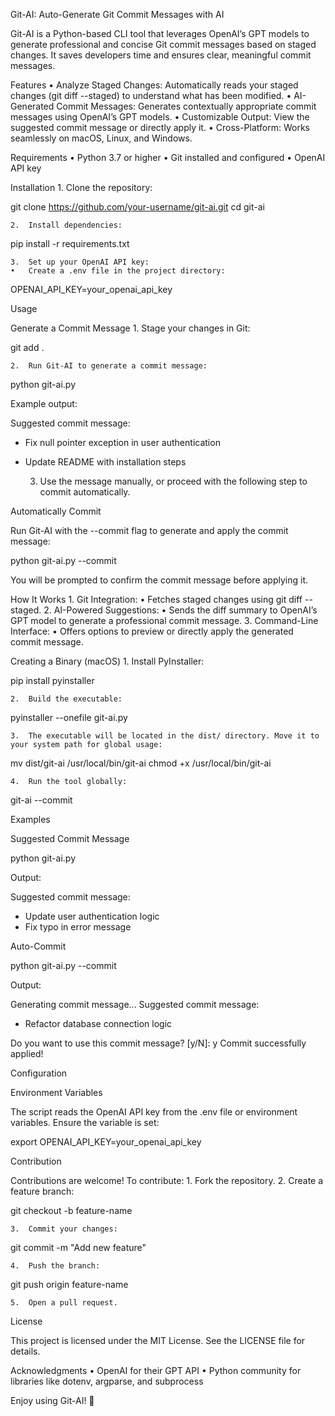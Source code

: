Git-AI: Auto-Generate Git Commit Messages with AI

Git-AI is a Python-based CLI tool that leverages OpenAI’s GPT models to generate professional and concise Git commit messages based on staged changes. It saves developers time and ensures clear, meaningful commit messages.

Features
	•	Analyze Staged Changes: Automatically reads your staged changes (git diff --staged) to understand what has been modified.
	•	AI-Generated Commit Messages: Generates contextually appropriate commit messages using OpenAI’s GPT models.
	•	Customizable Output: View the suggested commit message or directly apply it.
	•	Cross-Platform: Works seamlessly on macOS, Linux, and Windows.

Requirements
	•	Python 3.7 or higher
	•	Git installed and configured
	•	OpenAI API key

Installation
	1.	Clone the repository:

git clone https://github.com/your-username/git-ai.git
cd git-ai


	2.	Install dependencies:

pip install -r requirements.txt


	3.	Set up your OpenAI API key:
	•	Create a .env file in the project directory:

OPENAI_API_KEY=your_openai_api_key

Usage

Generate a Commit Message
	1.	Stage your changes in Git:

git add .


	2.	Run Git-AI to generate a commit message:

python git-ai.py

Example output:

Suggested commit message:
- Fix null pointer exception in user authentication
- Update README with installation steps


	3.	Use the message manually, or proceed with the following step to commit automatically.

Automatically Commit

Run Git-AI with the --commit flag to generate and apply the commit message:

python git-ai.py --commit

You will be prompted to confirm the commit message before applying it.

How It Works
	1.	Git Integration:
	•	Fetches staged changes using git diff --staged.
	2.	AI-Powered Suggestions:
	•	Sends the diff summary to OpenAI’s GPT model to generate a professional commit message.
	3.	Command-Line Interface:
	•	Offers options to preview or directly apply the generated commit message.

Creating a Binary (macOS)
	1.	Install PyInstaller:

pip install pyinstaller


	2.	Build the executable:

pyinstaller --onefile git-ai.py


	3.	The executable will be located in the dist/ directory. Move it to your system path for global usage:

mv dist/git-ai /usr/local/bin/git-ai
chmod +x /usr/local/bin/git-ai


	4.	Run the tool globally:

git-ai --commit

Examples

Suggested Commit Message

python git-ai.py

Output:

Suggested commit message:
- Update user authentication logic
- Fix typo in error message

Auto-Commit

python git-ai.py --commit

Output:

Generating commit message...
Suggested commit message:
- Refactor database connection logic

Do you want to use this commit message? [y/N]: y
Commit successfully applied!

Configuration

Environment Variables

The script reads the OpenAI API key from the .env file or environment variables. Ensure the variable is set:

export OPENAI_API_KEY=your_openai_api_key

Contribution

Contributions are welcome! To contribute:
	1.	Fork the repository.
	2.	Create a feature branch:

git checkout -b feature-name


	3.	Commit your changes:

git commit -m "Add new feature"


	4.	Push the branch:

git push origin feature-name


	5.	Open a pull request.

License

This project is licensed under the MIT License. See the LICENSE file for details.

Acknowledgments
	•	OpenAI for their GPT API
	•	Python community for libraries like dotenv, argparse, and subprocess

Enjoy using Git-AI! 🚀
